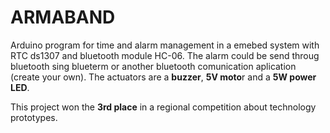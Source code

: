 # ARMABAND
Arduino program for time and alarm management in a emebed system with RTC ds1307 and bluetooth module HC-06.
The alarm could be send throug bluetooth sing blueterm or another bluetooth comunication aplication (create your own).
The actuators are a **buzzer**, **5V moto**r and  a **5W power LED**.

This project won the **3rd place** in a regional competition about technology prototypes.
